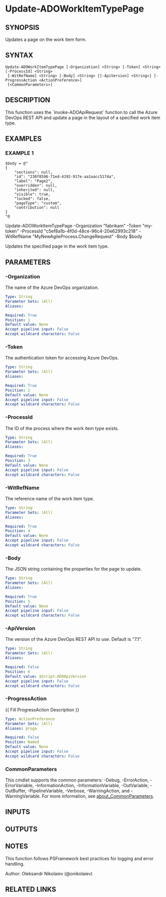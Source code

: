 ﻿---
external help file: ado.core-help.xml
Module Name: ado.core
online version:
schema: 2.0.0
---

# Update-ADOWorkItemTypePage

## SYNOPSIS
Updates a page on the work item form.

## SYNTAX

```
Update-ADOWorkItemTypePage [-Organization] <String> [-Token] <String> [-ProcessId] <String>
 [-WitRefName] <String> [-Body] <String> [[-ApiVersion] <String>] [-ProgressAction <ActionPreference>]
 [<CommonParameters>]
```

## DESCRIPTION
This function uses the \`Invoke-ADOApiRequest\` function to call the Azure DevOps REST API and update a page in the layout of a specified work item type.

## EXAMPLES

### EXAMPLE 1
```
$body = @"
{
    "sections": null,
    "id": "230f8598-71ed-4192-917e-aa1aacc5174a",
    "label": "Page2",
    "overridden": null,
    "inherited": null,
    "visible": true,
    "locked": false,
    "pageType": "custom",
    "contribution": null
}
"@
```

Update-ADOWorkItemTypePage -Organization "fabrikam" -Token "my-token" -ProcessId "c5ef8a1b-4f0d-48ce-96c4-20e62993c218" -WitRefName "MyNewAgileProcess.ChangeRequest" -Body $body

Updates the specified page in the work item type.

## PARAMETERS

### -Organization
The name of the Azure DevOps organization.

```yaml
Type: String
Parameter Sets: (All)
Aliases:

Required: True
Position: 1
Default value: None
Accept pipeline input: False
Accept wildcard characters: False
```

### -Token
The authentication token for accessing Azure DevOps.

```yaml
Type: String
Parameter Sets: (All)
Aliases:

Required: True
Position: 2
Default value: None
Accept pipeline input: False
Accept wildcard characters: False
```

### -ProcessId
The ID of the process where the work item type exists.

```yaml
Type: String
Parameter Sets: (All)
Aliases:

Required: True
Position: 3
Default value: None
Accept pipeline input: False
Accept wildcard characters: False
```

### -WitRefName
The reference name of the work item type.

```yaml
Type: String
Parameter Sets: (All)
Aliases:

Required: True
Position: 4
Default value: None
Accept pipeline input: False
Accept wildcard characters: False
```

### -Body
The JSON string containing the properties for the page to update.

```yaml
Type: String
Parameter Sets: (All)
Aliases:

Required: True
Position: 5
Default value: None
Accept pipeline input: False
Accept wildcard characters: False
```

### -ApiVersion
The version of the Azure DevOps REST API to use.
Default is "7.1".

```yaml
Type: String
Parameter Sets: (All)
Aliases:

Required: False
Position: 6
Default value: $Script:ADOApiVersion
Accept pipeline input: False
Accept wildcard characters: False
```

### -ProgressAction
{{ Fill ProgressAction Description }}

```yaml
Type: ActionPreference
Parameter Sets: (All)
Aliases: proga

Required: False
Position: Named
Default value: None
Accept pipeline input: False
Accept wildcard characters: False
```

### CommonParameters
This cmdlet supports the common parameters: -Debug, -ErrorAction, -ErrorVariable, -InformationAction, -InformationVariable, -OutVariable, -OutBuffer, -PipelineVariable, -Verbose, -WarningAction, and -WarningVariable. For more information, see [about_CommonParameters](http://go.microsoft.com/fwlink/?LinkID=113216).

## INPUTS

## OUTPUTS

## NOTES
This function follows PSFramework best practices for logging and error handling.

Author: Oleksandr Nikolaiev (@onikolaiev)

## RELATED LINKS
